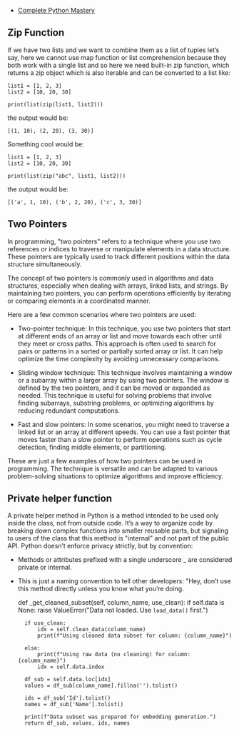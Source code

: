 + <a href="https://codewithmosh.com/p/python-programming-course-beginners">Complete Python Mastery</a>



## Zip Function

If we have two lists and we want to combine them as a list of tuples let’s say, here we cannot use map function or list comprehension because they both work with a single list and so here we need built-in zip function, which returns a zip object which is also iterable and can be converted to a list like:

    list1 = [1, 2, 3]
    list2 = [10, 20, 30]

    print(list(zip(list1, list2)))


the output would be:

    [(1, 10), (2, 20), (3, 30)]

Something cool would be:

    list1 = [1, 2, 3]
    list2 = [10, 20, 30]

    print(list(zip("abc", list1, list2)))


the output would be:

    [('a', 1, 10), ('b', 2, 20), ('c', 3, 30)]

## Two Pointers

In programming, "two pointers" refers to a technique where you use two references or indices to traverse or manipulate elements in a data structure. These pointers are typically used to track different positions within the data structure simultaneously.

The concept of two pointers is commonly used in algorithms and data structures, especially when dealing with arrays, linked lists, and strings. By maintaining two pointers, you can perform operations efficiently by iterating or comparing elements in a coordinated manner.

Here are a few common scenarios where two pointers are used:

+ Two-pointer technique: In this technique, you use two pointers that start at different ends of an array or list and move towards each other until they meet or cross paths. This approach is often used to search for pairs or patterns in a sorted or partially sorted array or list. It can help optimize the time complexity by avoiding unnecessary comparisons.

+ Sliding window technique: This technique involves maintaining a window or a subarray within a larger array by using two pointers. The window is defined by the two pointers, and it can be moved or expanded as needed. This technique is useful for solving problems that involve finding subarrays, substring problems, or optimizing algorithms by reducing redundant computations.

+ Fast and slow pointers: In some scenarios, you might need to traverse a linked list or an array at different speeds. You can use a fast pointer that moves faster than a slow pointer to perform operations such as cycle detection, finding middle elements, or partitioning.

These are just a few examples of how two pointers can be used in programming. The technique is versatile and can be adapted to various problem-solving situations to optimize algorithms and improve efficiency.

## Private helper function 

A private helper method in Python is a method intended to be used only inside the class,  not from outside code. It’s a way to organize code by breaking down complex functions into smaller reusable parts, but signaling to users of the class that this method is "internal" and not part of the public API. Python doesn’t enforce privacy strictly, but by convention:
- Methods or attributes prefixed with a single underscore _ are considered private or internal.
- This is just a naming convention to tell other developers: "Hey, don’t use this method directly unless you know what you’re doing.

    def _get_cleaned_subset(self, column_name, use_clean): 
        if self.data is None:
            raise ValueError("Data not loaded. Use `load_data()` first.")

        if use_clean:
            idx = self.clean_data(column_name)
            print(f"Using cleaned data subset for column: {column_name}")

        else:
            print(f"Using raw data (no cleaning) for column: {column_name}")
            idx = self.data.index

        df_sub = self.data.loc[idx]
        values = df_sub[column_name].fillna('').tolist()

        ids = df_sub['Id'].tolist()
        names = df_sub['Name'].tolist()

        print(f"Data subset was prepared for embedding generation.")
        return df_sub, values, ids, names
